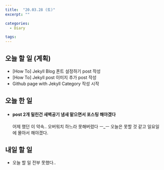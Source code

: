 ```yaml
---
title:  "20.03.28 (토)"
excerpt: ""

categories:
  - Diary

tags:
---
```


## 오늘 할 일 (계획)

- [How To] Jekyll Blog 폰트 설정하기 post 작성
- [How To] Jekyll post 이미지 추가 post 작성
- Github page with Jekyll Category 작성 시작



## 오늘 한 일

- #### post 2개 밀린건 새벽공기 냄새 맡으면서 포스팅 해야겠다

  어제 했던 이 약속.. 오버워치 하느라 못해버렸다 ㅡ_ㅡ 오늘은 못할 것 같고 일요일에 몰아서 해야겠다.

  
  
  


## 내일 할 일

- 오늘 할 일 전부 못했다..

